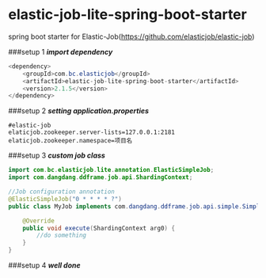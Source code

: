 # elastic-job-lite-spring-boot-starter
spring boot starter for Elastic-Job(https://github.com/elasticjob/elastic-job)

###setup 1
***import dependency***
```java
<dependency>
    <groupId>com.bc.elasticjob</groupId>
    <artifactId>elastic-job-lite-spring-boot-starter</artifactId>
    <version>2.1.5</version>
</dependency>
```
###setup 2
***setting application.properties***
```
#elastic-job
elaticjob.zookeeper.server-lists=127.0.0.1:2181
elaticjob.zookeeper.namespace=项目名
```
###setup 3
***custom job class***
```java
import com.bc.elasticjob.lite.annotation.ElasticSimpleJob;
import com.dangdang.ddframe.job.api.ShardingContext;

//Job configuration annotation
@ElasticSimpleJob("0 * * * * ?")
public class MyJob implements com.dangdang.ddframe.job.api.simple.SimpleJob {

    @Override
    public void execute(ShardingContext arg0) {
        //do something
    }
}
```

###setup 4
***well done***
